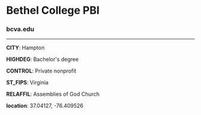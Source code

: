 # Bethel College PBI
### bcva.edu
---
**CITY**: Hampton

**HIGHDEG**: Bachelor's degree

**CONTROL**: Private nonprofit

**ST_FIPS**: Virginia

**RELAFFIL**: Assemblies of God Church

**location**: 37.04127, -76.409526